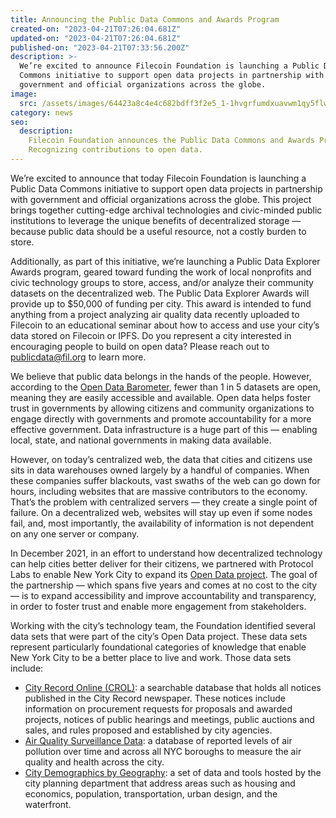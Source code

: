 ```yaml
---
title: Announcing the Public Data Commons and Awards Program
created-on: "2023-04-21T07:26:04.681Z"
updated-on: "2023-04-21T07:26:04.681Z"
published-on: "2023-04-21T07:33:56.200Z"
description: >-
  We’re excited to announce Filecoin Foundation is launching a Public Data
  Commons initiative to support open data projects in partnership with
  government and official organizations across the globe.
image:
  src: /assets/images/64423a8c4e4c682bdff3f2e5_1-1hvgrfumdxuavwm1qy5flw.webp
category: news
seo:
  description:
    Filecoin Foundation announces the Public Data Commons and Awards Program.
    Recognizing contributions to open data.
---
```


We’re excited to announce that today Filecoin Foundation is launching a Public Data Commons initiative to support open data projects in partnership with government and official organizations across the globe. This project brings together cutting-edge archival technologies and civic-minded public institutions to leverage the unique benefits of decentralized storage — because public data should be a useful resource, not a costly burden to store.

Additionally, as part of this initiative, we’re launching a Public Data Explorer Awards program, geared toward funding the work of local nonprofits and civic technology groups to store, access, and/or analyze their community datasets on the decentralized web. The Public Data Explorer Awards will provide up to $50,000 of funding per city. This award is intended to fund anything from a project analyzing air quality data recently uploaded to Filecoin to an educational seminar about how to access and use your city’s data stored on Filecoin or IPFS. Do you represent a city interested in encouraging people to build on open data? Please reach out to [publicdata@fil.org](mailto:publicdata@fil.org) to learn more.

We believe that public data belongs in the hands of the people. However, according to the [Open Data Barometer](https://opendatabarometer.org/leadersedition/report/#executive-summary), fewer than 1 in 5 datasets are open, meaning they are easily accessible and available. Open data helps foster trust in governments by allowing citizens and community organizations to engage directly with governments and promote accountability for a more effective government. Data infrastructure is a huge part of this — enabling local, state, and national governments in making data available.

However, on today’s centralized web, the data that cities and citizens use sits in data warehouses owned largely by a handful of companies. When these companies suffer blackouts, vast swaths of the web can go down for hours, including websites that are massive contributors to the economy. That’s the problem with centralized servers — they create a single point of failure. On a decentralized web, websites will stay up even if some nodes fail, and, most importantly, the availability of information is not dependent on any one server or company.

In December 2021, in an effort to understand how decentralized technology can help cities better deliver for their citizens, we partnered with Protocol Labs to enable New York City to expand its [Open Data project](https://opendata.cityofnewyork.us/). The goal of the partnership — which spans five years and comes at no cost to the city — is to expand accessibility and improve accountability and transparency, in order to foster trust and enable more engagement from stakeholders.

Working with the city’s technology team, the Foundation identified several data sets that were part of the city’s Open Data project. These data sets represent particularly foundational categories of knowledge that enable New York City to be a better place to live and work. Those data sets include:

- [City Record Online (CROL)](https://www1.nyc.gov/ff-site/dcas/about/city-record.page#:~:text=The%20City%20Record%20Online%20%28CROL%29%20is%20a%20fully,official%20rules%20proposed%20and%20adopted%20by%20city%20agencies.): a searchable database that holds all notices published in the City Record newspaper. These notices include information on procurement requests for proposals and awarded projects, notices of public hearings and meetings, public auctions and sales, and rules proposed and established by city agencies.
- [Air Quality Surveillance Data](https://data.cityofnewyork.us/Environment/Air-Quality/c3uy-2p5r): a database of reported levels of air pollution over time and across all NYC boroughs to measure the air quality and health across the city.
- [City Demographics by Geography](https://www1.nyc.gov/ff-site/planning/data-maps/nyc-population/geographic-reference.page): a set of data and tools hosted by the city planning department that address areas such as housing and economics, population, transportation, urban design, and the waterfront.
